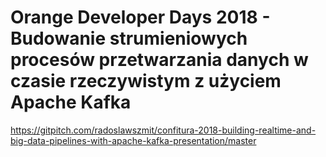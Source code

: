
# Orange Developer Days 2018 - Budowanie strumieniowych procesów przetwarzania danych w czasie rzeczywistym z użyciem Apache Kafka

https://gitpitch.com/radoslawszmit/confitura-2018-building-realtime-and-big-data-pipelines-with-apache-kafka-presentation/master